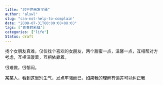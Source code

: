 ```yaml
---
title: "忍不住来发牢骚"
author: "alswl"
slug: "can-not-help-to-complain"
date: "2008-07-31T00:00:00+08:00"
tags: ["青春的彩虹"]
categories: ["life"]
Status: draft
---
```


找个女朋友真难，仅仅找个喜欢的女朋友，两个甜蜜一点，温馨一点，互相帮对方考虑，互相温暖着，互相依靠着。

很难做，很郁闷。

某某人，看到这里别生气，发点牢骚而已，如果我的理解有偏差可以纠正我


